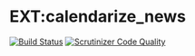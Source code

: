# EXT:calendarize_news

[![Build Status](https://travis-ci.org/lochmueller/calendarize_news.svg?branch=master)](https://travis-ci.org/lochmueller/calendarize_news)
[![Scrutinizer Code Quality](https://scrutinizer-ci.com/g/lochmueller/calendarize_news/badges/quality-score.png?b=master)](https://scrutinizer-ci.com/g/lochmueller/calendarize_news/?branch=master)
